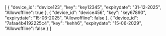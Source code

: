 [
    {
        "device_id": "device123",
        "key": "key12345",
        "expirydate": "31-12-2025",
        "Allowoffline": true
    },
    {
        "device_id": "device456",
        "key": "key67890",
        "expirydate": "15-06-2025",
        "Allowoffline": false
    }.
    {
        "device_id": "7afaa4b4192225c4",
        "key": "kehh6",
        "expirydate": "15-06-2029",
        "Allowoffline": false
    }
]
